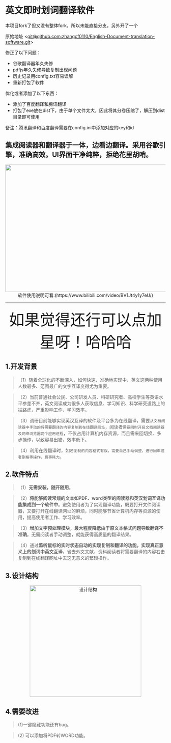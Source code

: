英文即时划词翻译软件
=======
本项目fork了但又没有整体fork，所以未能直接分支，另外开了一个

原始地址
<[git@github.com:zhangcf0110/English-Document-translation-software.git](https://github.com/zhangcf0110/English-Document-translation-software)>

修正了以下问题：

* 谷歌翻译器年久失修
* pdfjs年久失修导致复制出现问题
* 历史记录用config.txt容易误解
* 重新打包了软件

优化或者添加了以下东西：

* 添加了百度翻译和腾讯翻译
* 打包了exe放在dist下，由于单个文件太大，因此将其分卷压缩了，解压到dist目录即可使用

备注：腾讯翻译和百度翻译需要在config.ini中添加对应的key和id

集成阅读器和翻译器于一体，边看边翻译。采用谷歌引擎，准确高效。UI界面干净纯粹，拒绝花里胡哨。
------
<div align=center><img src="https://github.com/zhangcf0110/English-Document-translation-software/blob/master/illustration_image/%E6%B5%81%E7%A8%8B%E5%9B%BE.png" width = "700" height = "400" alt="" ></div>


<div align=center>软件使用说明可看:(https://www.bilibili.com/video/BV1Jt4y1y7eU/) </div>


----------------------------------------------------------------------
<div align=center><font  face="黑体" size=10>如果觉得还行可以点加星呀！哈哈哈</font></div>


## 1.开发背景

>（1）随着全球化的不断深入，如何快速、准确地实现中、英文这两种使用人数最多、范围最广的文字互译变得尤为重要。

>（2）当前普通社会公民、公司研发人员、科研研究者、高校学生等英语水平参差不齐，英文阅读成为很多人获取信息、学习知识、科学研究道路上的拦路虎，严重影响工作、学习效率。

>（3）调研目前能够实现英汉互译的软件及平台多为在线翻译，需要`从文档阅读器中手动的将需要翻译的内容复制到在线翻译网址`，阅读者`需要同时开启文档阅读器及网络浏览器两个应用进程`，不仅占用计算机内存资源，而且需来回切换、多步操作，以致容易出错，效率低下。

>（4）利用在线翻译时，如`若复制的内容格式有误，需要自己手动调整，进行回车或者删格等操作，费事耗力`。

## 2.软件特点
>（1）**无需安装，随开随用**。
 
>（2）**将能够阅读常规的文本如PDF、word类型的阅读器和英汉划词互译功能集成到一个软件中**。避免使用者为了实现翻译功能，既要打开文件阅读器，又要打开在线翻译网址的麻烦，同时能够节省计算机内存等资源的使用，提高使用者工作、学习效率。
 
>（3）**增加文字预处理模块，最大程度降低由于原文本格式问题导致翻译不准确**。无需阅读者手动调整，就能获得高质量的翻译结果。

>（4）通过**监听鼠标的实时状态自动的实现复制和翻译的功能，实现真正意义上的划词中英文互译**，省去外文文献、资料阅读者将需要翻译的内容右击复制到在线翻译网址中去这无意义的繁琐操作。

## 3.设计结构

<div align=center><img src="https://github.com/zhangcf0110/English-Document-translation-software/blob/master/illustration_image/%E7%BB%98%E5%9B%BE1.jpg" width = "350" height = "350" alt="设计结构" ></div>

## 4.需要改进

> (1)一键隐藏功能还有bug。

> (2) 可以添加将PDF转WORD功能。

